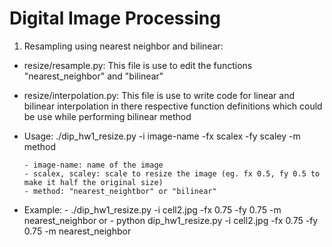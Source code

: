 # Digital Image Processing 

1. Resampling using nearest neighbor and bilinear:
    
  - resize/resample.py: This file is use to edit the functions "nearest_neighbor" and "bilinear"
  - resize/interpolation.py: This file is use to write code for linear and bilinear interpolation in there respective function definitions which could be use while performing bilinear method 
  - Usage: 
		./dip_hw1_resize.py -i image-name -fx scalex -fy scaley -m method  
		
		- image-name: name of the image
		- scalex, scaley: scale to resize the image (eg. fx 0.5, fy 0.5 to make it half the original size)
		- method: "nearest_neightbor" or "bilinear" 
	   
  - Example: 
		- ./dip_hw1_resize.py -i cell2.jpg -fx 0.75 -fy 0.75 -m nearest_neighbor
        or 
        - python dip_hw1_resize.py -i cell2.jpg -fx 0.75 -fy 0.75 -m nearest_neighbor

